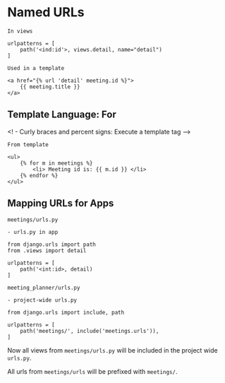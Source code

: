 # Named URLs

`In views`
```
urlpatterns = [
    path('<ind:id'>, views.detail, name="detail")
]
```

`Used in a template`
```
<a href="{% url 'detail' meeting.id %}">
    {{ meeting.title }}
</a>
```

## Template Language: For

<! - Curly braces and percent signs:
    Execute a template tag -->

`From template`
```
<ul>
    {% for m in meetings %}
        <li> Meeting id is: {{ m.id }} </li>
    {% endfor %}
</ul>
```

## Mapping URLs for Apps

`meetings/urls.py`

`- urls.py in app`

```
from django.urls import path
from .views import detail

urlpatterns = [
    path('<int:id>, detail)
]
```

`meeting_planner/urls.py`

`- project-wide urls.py`

```
from django.urls import include, path

urlpatterns = [
    path('meetings/', include('meetings.urls')),
]
```

Now all views from `meetings/urls.py` will be included in the project wide `urls.py`.

All urls from `meetings/urls` will be prefixed with `meetings/`.